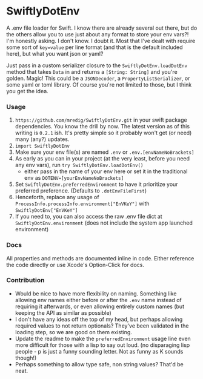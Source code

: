 # SwiftlyDotEnv

A .env file loader for Swift. I know there are already several out there, but do the others allow you to use just about any format to store your env vars?! I'm honestly asking. I don't know. I doubt it. Most that I've dealt with require some sort of `key=value` per line format (and that is the default included here), but what you want json or yaml?

Just pass in a custom serializer closure to the `SwiftlyDotEnv.loadDotEnv` method that takes `Data` in and returns a `[String: String]` and you're golden. Magic! This could be a `JSONDecoder`, a `PropertyListSerializer`, or some yaml or toml library. Of course you're not limited to those, but I think you get the idea.

### Usage

1. `https://github.com/mredig/SwiftlyDotEnv.git` in your swift package dependencies. You know the drill by now. The latest version as of this writing is `0.2.1` ish. It's pretty simple so it probably won't get (or need) many (any?) updates.
1. `import SwiftlyDotEnv`
1. Make sure your env file(s) are named `.env` or `.env.[envNameNoBrackets]`
1. As early as you can in your project (at the very least, before you need any env vars), run `try SwiftlyDotEnv.loadDotEnv()`
	* either pass in the name of your env here or set it in the traditional env as `DOTENV=[yourEnvNameNoBrackets]`
1. Set `SwiftlyDotEnv.preferredEnvironment` to have it prioritize your preferred preference. (Defaults to `.dotEnvFileFirst`)
1. Henceforth, replace any usage of `ProcessInfo.processInfo.environment["EnVKeY"]` with `SwiftlyDotEnv["EnVKeY"]`
1. If you need to, you can also access the raw .env file dict at `SwiftlyDotEnv.environment` (does not include the system app launched environment)


### Docs
All properties and methods are documented inline in code. Either reference the code directly or use Xcode's Option-Click for docs.

### Contribution

* Would be nice to have more flexibility on naming. Something like allowing env names either before or after the `.env` name instead of requiring it afterwards, or even allowing entirely custom names (but keeping the API as similar as possible)
* I don't have any ideas off the top of my head, but perhaps allowing required values to not return optionals? They've been validated in the loading step, so we are good on them existing.
* Update the readme to make the `preferredEnvironment` usage line even more difficult for those with a lisp to say out loud. (no disparaging lisp people - p is just a funny sounding letter. Not as funny as K sounds though!)
* Perhaps something to allow type safe, non string values? That'd be neat.